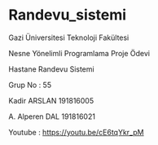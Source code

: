 # Randevu_sistemi

Gazi Üniversitesi 
Teknoloji Fakültesi

Nesne Yönelimli Programlama
Proje Ödevi

Hastane Randevu Sistemi

Grup No : 55

Kadir ARSLAN 191816005

A. Alperen DAL 191816021

Youtube : https://youtu.be/cE6tqYkr_pM
